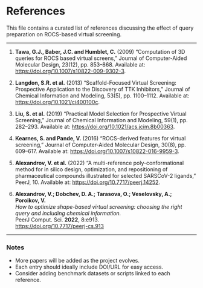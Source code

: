 # References

This file contains a curated list of references discussing the effect of query preparation on ROCS-based virtual screening.

---

1. **Tawa, G.J., Baber, J.C. and Humblet, C.** (2009) “Computation of 3D queries for ROCS based virtual screens,” Journal of Computer-Aided Molecular Design, 23(12), pp. 853–868. Available at: https://doi.org/10.1007/s10822-009-9302-3.

2. **Langdon, S.R. et al.** (2013) “Scaffold-Focused Virtual Screening: Prospective Application to the Discovery of TTK Inhibitors,” Journal of Chemical Information and Modeling, 53(5), pp. 1100–1112. Available at: https://doi.org/10.1021/ci400100c.

3. **Liu, S. et al.** (2019) “Practical Model Selection for Prospective Virtual Screening,” Journal of Chemical Information and Modeling, 59(1), pp. 282–293. Available at: https://doi.org/10.1021/acs.jcim.8b00363.  

4. **Kearnes, S. and Pande, V.** (2016) “ROCS-derived features for virtual screening,” Journal of Computer-Aided Molecular Design, 30(8), pp. 609–617. Available at: https://doi.org/10.1007/s10822-016-9959-3. 

5. **Alexandrov, V. et al.** (2022) “A multi-reference poly-conformational method for in silico design, optimization, and repositioning of pharmaceutical compounds illustrated for selected SARSCoV-2 ligands,” PeerJ, 10. Available at: https://doi.org/10.7717/peerj.14252.  

6. **Alexandrov, V.; Dobchev, D. A.; Tarasova, O.; Veselovsky, A.; Poroikov, V.**  
   *How to optimize shape-based virtual screening: choosing the right query and including chemical information.*  
   PeerJ Comput. Sci. **2022**, 8:e913.  
   https://doi.org/10.7717/peerj-cs.913  

---

### Notes
- More papers will be added as the project evolves.  
- Each entry should ideally include DOI/URL for easy access.  
- Consider adding benchmark datasets or scripts linked to each reference.
